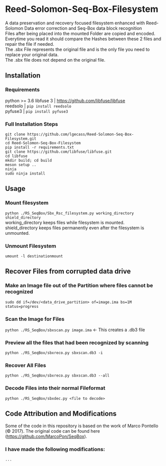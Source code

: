 # Reed-Solomon-Seq-Box-Filesystem
A data preservation and recovery focused filesystem enhanced with Reed-Solomon Data error correction and Seq-Box data block recognition <br/>
Files after being placed into the mounted Folder are copied and encoded. <br/>
Everytime you read it should compare the Hashes between these 2 files and repair the file if needed. <br/>
The .sbx File represents the original file and is the only file you need to replace your original data. <br/>
The .sbx file does not depend on the original file. <br/>

## Installation
### Requirements
python >= 3.6
libfuse 3 | https://github.com/libfuse/libfuse<br/>
reedsolo | `pip install reedsolo`<br/>
pyfuse3 | `pip install pyfuse3`<br/>
### Full Installation Steps
`git clone https://github.com/lgecass/Reed-Solomon-Seq-Box-Filesystem.git`<br/>
`cd Reed-Solomon-Seq-Box-Filesystem`<br/>
`pip install -r requirements.txt`<br/>
`git clone https://github.com/libfuse/libfuse.git`<br/>
`cd libfuse`<br/>
`mkdir build; cd build`<br/>
`meson setup ..`<br/>
`ninja`<br/>
`sudo ninja install`<br/>

## Usage
### Mount filesystem
`python ./RS_SeqBox/Sbx_Rsc_filesystem.py working_directory shield_directory`
<br/>
working_directory keeps files while filesystem is mounted. 
<br/>
shield_directory keeps files permanently even after the filesystem is unmounted.
### Unmount Filesystem
`umount -l destinationmount`

## Recover Files from corrupted data drive
### Make an Image file out of the Partition where files cannot be recognized
`sudo dd if=/dev/<data_drive_partition> of=image.ima bs=1M status=progress`
### Scan the Image for Files
`python ./RS_SeqBox/sbxscan.py image.ima` <- This creates a .db3 file
### Preview all the files that had been recognized by scanning
`python ./RS_SeqBox/sbxreco.py sbxscan.db3 -i`
### Recover All Files
`python ./RS_SeqBox/sbxreco.py sbxscan.db3 --all`
### Decode Files into their normal Fileformat
`python ./RS_SeqBox/sbxdec.py <file to decode>`
## Code Attribution and Modifications
Some of the code in this repository is based on the work of Marco Pontello (© 2017). The original code can be found here (https://github.com/MarcoPon/SeqBox). <br/> 
### I have made the following modifications: <br/>
`...`
